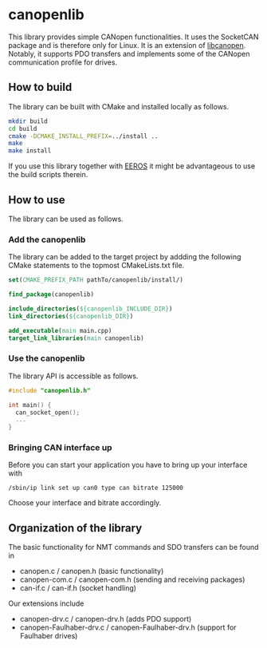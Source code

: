 # canopenlib
This library provides simple CANopen functionalities. It uses the SocketCAN package and is therefore only for Linux. It is an extension of [libcanopen](https://github.com/rscada/libcanopen). Notably, it supports PDO transfers and implements some of the CANopen communication profile for drives.


## How to build
The library can be built with CMake and installed locally as follows.

```bash
mkdir build
cd build
cmake -DCMAKE_INSTALL_PREFIX=../install ..
make
make install
```
If you use this library together with [EEROS](http://www.eeros.org) it might be advantageous to use the build scripts therein.

## How to use
The library can be used as follows.

### Add the canopenlib
The library can be added to the target project by addding the following CMake statements to the topmost CMakeLists.txt file.

```cmake
set(CMAKE_PREFIX_PATH pathTo/canopenlib/install/)

find_package(canopenlib)

include_directories(${canopenlib_INCLUDE_DIR})
link_directories(${canopenlib_DIR})

add_executable(main main.cpp)
target_link_libraries(main canopenlib)
```

### Use the canopenlib
The library API is accessible as follows.
```cpp
#include "canopenlib.h"

int main() {
  can_socket_open();
  ...
}
```

### Bringing CAN interface up
Before you can start your application you have to bring up your interface with
```
/sbin/ip link set up can0 type can bitrate 125000
```
Choose your interface and bitrate accordingly.

## Organization of the library
The basic functionality for NMT commands and SDO transfers can be found in
- canopen.c / canopen.h (basic functionality)
- canopen-com.c / canopen-com.h (sending and receiving packages)
- can-if.c / can-if.h (socket handling)

Our extensions include
- canopen-drv.c / canopen-drv.h (adds PDO support)
- canopen-Faulhaber-drv.c / canopen-Faulhaber-drv.h (support for Faulhaber drives)
